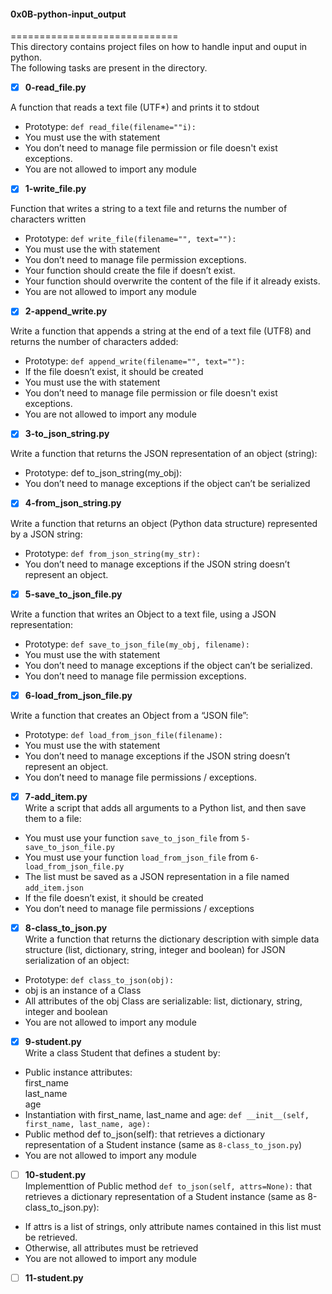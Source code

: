 #### 0x0B-python-input_output    
=============================     
This directory contains project files on how to handle input and ouput in python.    
The following tasks are present in the directory.     

- [x] **0-read_file.py**    

A function that reads a text file (UTF*) and prints it to stdout   
* Prototype: `def read_file(filename=""i):`    
* You must use the with statement     
* You don’t need to manage file permission or file doesn't exist exceptions.    
* You are not allowed to import any module     

- [x] **1-write_file.py**    

Function that writes a string to a text file and returns the number of characters written    
* Prototype: `def write_file(filename="", text=""):`    
* You must use the with statement    
* You don’t need to manage file permission exceptions.     
* Your function should create the file if doesn’t exist.    
* Your function should overwrite the content of the file if it already exists.    
* You are not allowed to import any module    

- [x] **2-append_write.py**     

Write a function that appends a string at the end of a text file (UTF8) and returns the number of characters added:    
* Prototype: `def append_write(filename="", text=""):`      
* If the file doesn’t exist, it should be created     
* You must use the with statement    
* You don’t need to manage file permission or file doesn't exist exceptions.    
* You are not allowed to import any module     

- [x] **3-to_json_string.py**     

Write a function that returns the JSON representation of an object (string):    
* Prototype: def to_json_string(my_obj):    
* You don’t need to manage exceptions if the object can’t be serialized    

- [x] **4-from_json_string.py**    

Write a function that returns an object (Python data structure) represented by a JSON string:    
* Prototype: `def from_json_string(my_str):`   
* You don’t need to manage exceptions if the JSON string doesn’t represent an object.     

- [x] **5-save_to_json_file.py**     

Write a function that writes an Object to a text file, using a JSON representation:    
* Prototype: `def save_to_json_file(my_obj, filename):`    
* You must use the with statement     
* You don’t need to manage exceptions if the object can’t be serialized.    
* You don’t need to manage file permission exceptions.    

- [x] **6-load_from_json_file.py**    

Write a function that creates an Object from a “JSON file”:   
* Prototype: `def load_from_json_file(filename):`    
* You must use the with statement    
* You don’t need to manage exceptions if the JSON string doesn’t represent an object.     
* You don’t need to manage file permissions / exceptions.     

- [x] **7-add_item.py**    
Write a script that adds all arguments to a Python list, and then save them to a file:   
* You must use your function `save_to_json_file` from `5-save_to_json_file.py`     
* You must use your function `load_from_json_file` from `6-load_from_json_file.py`    
* The list must be saved as a JSON representation in a file named `add_item.json`     
* If the file doesn’t exist, it should be created     
* You don’t need to manage file permissions / exceptions     

- [x] **8-class_to_json.py**    
Write a function that returns the dictionary description with simple data structure (list, dictionary, string, integer and boolean) for JSON serialization of an object:      
* Prototype: `def class_to_json(obj):`    
* obj is an instance of a Class    
* All attributes of the obj Class are serializable: list, dictionary, string, integer and boolean    
* You are not allowed to import any module     

- [x] **9-student.py**    
Write a class Student that defines a student by:    
* Public instance attributes:    
	first_name     
	last_name     
	age        
* Instantiation with first_name, last_name and age: `def __init__(self, first_name, last_name, age):`    
* Public method def to_json(self): that retrieves a dictionary representation of a Student instance (same as `8-class_to_json.py`)   
* You are not allowed to import any module    

- [ ] **10-student.py**   
Implementtion of Public method `def to_json(self, attrs=None):` that retrieves a dictionary representation of a Student instance (same as 8-class_to_json.py):    
* If attrs is a list of strings, only attribute names contained in this list must be retrieved.    
* Otherwise, all attributes must be retrieved    
* You are not allowed to import any module   

- [ ] **11-student.py**   

